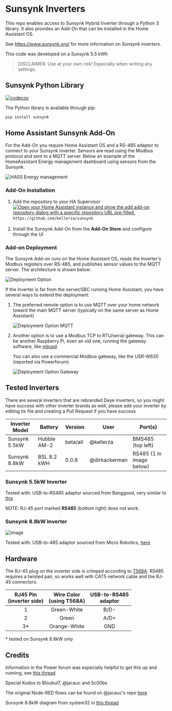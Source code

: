 # Sunsynk Inverters

This repo enables access to Sunsynk Hybrid Inverter through a Python 3 library. It also provides an Add-On that can be installed in the Home Assistant OS.

See <https://www.sunsynk.org/> for more information on Sunsynk inverters.

This code was developed on a Sunsynk 5.5 kWh

> DISCLAIMER: Use at your own risk! Especially when writing any settings.

## Sunsynk Python Library

[![codecov](https://codecov.io/gh/kellerza/sunsynk/branch/main/graph/badge.svg?token=ILKRC5UTXI)](https://codecov.io/gh/kellerza/sunsynk)

The Python library is available through pip:

```bash
pip install sunsynk
```

## Home Assistant Sunsynk Add-On

For the Add-On you require Home Assistant OS and a RS-485 adaptor to connect to your Sunsynk inverter. Sensors are read using the Modbus protocol and sent to a MQTT server. Below an example of the HomeAssistant Energy management dashboard using sensors from the Sunsynk.

![HASS Energy management](./hass-addon-sunsynk/energy.png)

### Add-On Installation

1. Add the repository to your HA Supervisor
   <br>[![Open your Home Assistant instance and show the add add-on repository dialog with a specific repository URL pre-filled.](https://my.home-assistant.io/badges/supervisor_add_addon_repository.svg)](https://my.home-assistant.io/redirect/supervisor_add_addon_repository/?repository_url=https%3A%2F%2Fgithub.com%2Fkellerza%2Fsunsynk)
   `https://github.com/kellerza/sunsynk` <br><br>
2. Install the Sunsynk Add-On from the **Add-On Store** and configure through the UI

### Add-on Deployment

The Sunsynk Add-on runs on the Home Assistant OS, reads the Inverter's Modbus registers over RS-485, and publishes sensor values to the MQTT server.
The architecture is shown below:

![Deployment Option](./images/deploy.png)

If the Inverter is far from the server/SBC running Home Assistant, you have several ways to extend the deployment:

1. The preferred remote option is to use MQTT over your home network toward the main MQTT server (typically on the same server as Home Assistant)

   ![Deployment Option MQTT](./images/deploy-mqtt.png)

2. Another option is to use a Modbus TCP to RTU/serial gateway. This can be another Raspberry Pi, even an old one, running the gateway software, like [mbusd](./hass-addon-mbusd/README.md).

   You can also use a commercial Modbus gateway, like the USR-W630 (reported via Powerforum)

   ![Deployment Option Gateway](./images/deploy-gw.png)

## Tested Inverters

There are several inverters that are rebranded Deye inverters, so you might have success with other inverter brands as well, please add your inverter by editing tis file and creating a Pull Request if you have success

| Inverter Model | Battery     | Version  | User          | Port(s)                    |
| -------------- | ----------- | -------- | ------------- | -------------------------- |
| Sunsynk 5.5kW  | Hubble AM-2 | beta/all | @kellerza     | BMS485 (top left)          |
| Sunsynk 8.8kW  | BSL 8.2 kWH | 0.0.8    | @dirkackerman | RS485 (1 in image below)   |

### Sunsynk 5.5kW Inverter
Tested with: USB-to-RS485 adaptor sourced from Banggood, very similar to [this](https://www.robotics.org.za/RS485-MINI?search=rs485)

NOTE: RJ-45 port marked **RS485** (bottom right) does not work.

### Sunsynk 8.8kW Inverter
![image](https://user-images.githubusercontent.com/10972519/152020379-89f83c00-5fa4-4624-b204-0133cff8bdb2.png)

Tested with: USB-to-485 adaptor sourced from Micro Robotics, [here](https://www.robotics.org.za/index.php?route=product/product&product_id=5947)

## Hardware
The RJ-45 plug on the inverter side is crimped according to [T568A](https://en.wikipedia.org/wiki/ANSI/TIA-568#Wiring). RS485 requires a twisted pair, so works well with CAT5 network cable and the RJ-45 connectors.

| RJ45 Pin<br>(inverter side) | Wire Color<br>(using T568A) | USB-to-RS485<br>adaptor |
| :-------------------------: | :-------------------------: | :---------------------: |
|              1              |         Green-White         |          B/D-           |
|              2              |            Green            |          A/D+           |
|              3*             |         Orange-White        |          GND            |

\* tested on Sunsynk 8.8kW only

## Credits

Information in the Power forum was especially helpful to get this up and running, see [this thread](https://powerforum.co.za/topic/8646-my-sunsynk-8kw-data-collection-setup/)

Special Kudos to Bloubul7, @jacauc and Sc00bs

The original Node-RED flows can be found on @jacauc's repo [here](https://github.com/jacauc/SunSynk-NodeRed)

Sunsynk 8.8kW diagram from system32 in [this thread](https://powerforum.co.za/topic/8451-sunsynk-inverter-monitoring)
